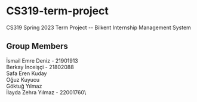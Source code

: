# CS319-term-project
CS319 Spring 2023 Term Project -- Bilkent Internship Management System

## Group Members

İsmail Emre Deniz - 21901913\
Berkay İnceişçi - 21802088\
Safa Eren Kuday \
Oğuz Kuyucu \
Göktuğ Yılmaz \
İlayda Zehra Yılmaz - 22001760\
